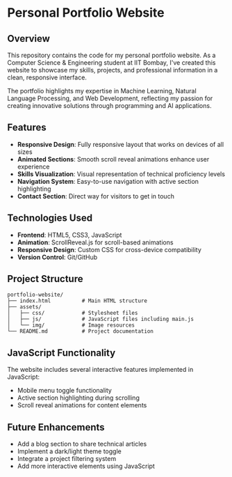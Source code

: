 # Personal Portfolio Website

## Overview

This repository contains the code for my personal portfolio website. As a Computer Science & Engineering student at IIT Bombay, I've created this website to showcase my skills, projects, and professional information in a clean, responsive interface.

The portfolio highlights my expertise in Machine Learning, Natural Language Processing, and Web Development, reflecting my passion for creating innovative solutions through programming and AI applications.

## Features

- **Responsive Design**: Fully responsive layout that works on devices of all sizes
- **Animated Sections**: Smooth scroll reveal animations enhance user experience
- **Skills Visualization**: Visual representation of technical proficiency levels
- **Navigation System**: Easy-to-use navigation with active section highlighting
- **Contact Section**: Direct way for visitors to get in touch

## Technologies Used

- **Frontend**: HTML5, CSS3, JavaScript
- **Animation**: ScrollReveal.js for scroll-based animations
- **Responsive Design**: Custom CSS for cross-device compatibility
- **Version Control**: Git/GitHub

## Project Structure

```
portfolio-website/
├── index.html          # Main HTML structure
├── assets/
│   ├── css/            # Stylesheet files
│   ├── js/             # JavaScript files including main.js
│   └── img/            # Image resources
└── README.md           # Project documentation
```

## JavaScript Functionality

The website includes several interactive features implemented in JavaScript:
- Mobile menu toggle functionality
- Active section highlighting during scrolling
- Scroll reveal animations for content elements

## Future Enhancements

- Add a blog section to share technical articles
- Implement a dark/light theme toggle
- Integrate a project filtering system
- Add more interactive elements using JavaScript


